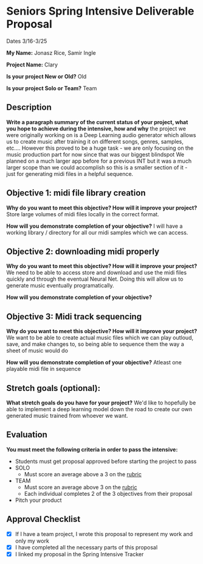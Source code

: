 # Seniors Spring Intensive Deliverable Proposal 

Dates 3/16-3/25

**My Name:** Jonasz Rice, Samir Ingle

**Project Name:** Clary

**Is your project New or Old?** Old

**Is your project Solo or Team?** Team


## Description

**Write a paragraph summary of the current status of your project, what you hope to achieve during the intensive, how and why**
the project we were originally working on is a Deep Learning audio generator which allows us to create music after training it on different songs, genres, samples, etc.... However this proved to be a huge task - we are only focusing on the music production part for now since that was our biggest blindspot
We planned on a much larger app before for a previous INT but it was a much larger scope than we could accomplish so 
this is a smaller section of it - just for generating midi files in a helpful sequence. 

## Objective 1: midi file library creation

**Why do you want to meet this objective? How will it improve your project?** 
Store large volumes of midi files locally in the correct format. 

**How will you demonstrate completion of your objective?** 
I will have a working library / directory for all our midi samples which we can access. 

## Objective 2: downloading midi properly
**Why do you want to meet this objective? How will it improve your project?** 
We need to be able to access store and download and use the midi files quickly and through the eventual Neural Net. Doing this will
allow us to generate music eventually programatically. 

**How will you demonstrate completion of your objective?** 

## Objective 3: Midi track sequencing
**Why do you want to meet this objective? How will it improve your project?** 
We want to be able to create actual music files which we can play outloud, save,
and make changes to, so being able to sequence them the way a sheet of music would do 

**How will you demonstrate completion of your objective?** 
Atleast one playable midi file in sequence

## Stretch goals (optional):

**What stretch goals do you have for your project?**
We'd like to hopefully be able to implement a deep learning model down the road to
create our own generated music trained from whoever we want. 

## Evaluation

**You must meet the following criteria in order to pass the intensive:**

- Students must get proposal approved before starting the project to pass
- SOLO
    - Must score an average above a 3 on the [rubric]
- TEAM
    - Must score an average above 3 on the [rubric]
    - Each individual completes 2 of the 3 objectives from their proposal
- Pitch your product


[rubric]:https://docs.google.com/document/d/1IOQDmohLBEBT-hyr-2vgw1mbZUNsq3fHxVfH0oRmVt0/edit



## Approval Checklist
- [x] If I have a team project, I wrote this proposal to represent my work and only my work
- [x] I have completed all the necessary parts of this proposal
- [x] I linked my proposal in the Spring Intensive Tracker
